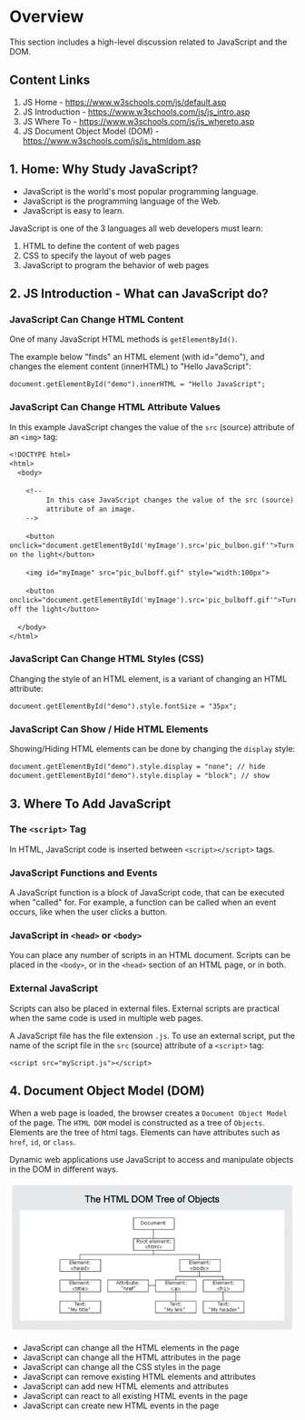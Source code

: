 # Overview

This section includes a high-level discussion related to JavaScript and the DOM.

## Content Links

1. JS Home - https://www.w3schools.com/js/default.asp
2. JS Introduction - https://www.w3schools.com/js/js_intro.asp
3. JS Where To - https://www.w3schools.com/js/js_whereto.asp
4. JS Document Object Model (DOM) - https://www.w3schools.com/js/js_htmldom.asp

## 1. Home: Why Study JavaScript?

- JavaScript is the world's most popular programming language.
- JavaScript is the programming language of the Web.
- JavaScript is easy to learn.

JavaScript is one of the 3 languages all web developers must learn:

1. HTML to define the content of web pages
2. CSS to specify the layout of web pages
3. JavaScript to program the behavior of web pages
    
## 2. JS Introduction - What can JavaScript do?

### JavaScript Can Change HTML Content

One of many JavaScript HTML methods is `getElementById()`.

The example below "finds" an HTML element (with id="demo"), and changes the element content (innerHTML) to "Hello JavaScript":
           
```
document.getElementById("demo").innerHTML = "Hello JavaScript";
```

### JavaScript Can Change HTML Attribute Values

In this example JavaScript changes the value of the `src` (source) attribute of an `<img>` tag:

```
<!DOCTYPE html>
<html>
  <body>

    <!-- 
         In this case JavaScript changes the value of the src (source) 
         attribute of an image.
    -->

    <button onclick="document.getElementById('myImage').src='pic_bulbon.gif'">Turn on the light</button>

    <img id="myImage" src="pic_bulboff.gif" style="width:100px">

    <button onclick="document.getElementById('myImage').src='pic_bulboff.gif'">Turn off the light</button>

  </body>
</html>
```

### JavaScript Can Change HTML Styles (CSS)

Changing the style of an HTML element, is a variant of changing an HTML attribute:
                                  
```
document.getElementById("demo").style.fontSize = "35px";
```

### JavaScript Can Show / Hide HTML Elements

Showing/Hiding HTML elements can be done by changing the `display` style:

```
document.getElementById("demo").style.display = "none"; // hide
document.getElementById("demo").style.display = "block"; // show
```

## 3. Where To Add JavaScript

### The `<script>` Tag

In HTML, JavaScript code is inserted between `<script></script>` tags.

### JavaScript Functions and Events

A JavaScript function is a block of JavaScript code, that can be executed when "called" for. For 
example, a function can be called when an event occurs, like when the user clicks a button.

### JavaScript in `<head>` or `<body>`

You can place any number of scripts in an HTML document. Scripts can be placed in the `<body>`, 
or in the `<head>` section of an HTML page, or in both.

### External JavaScript

Scripts can also be placed in external files. External scripts are practical when the same code 
is used in multiple web pages.

A JavaScript file has the file extension `.js`. To use an external script, put the name of the 
script file in the `src` (source) attribute of a `<script>` tag:

```
<script src="myScript.js"></script>
```

## 4. Document Object Model (DOM)


When a web page is loaded, the browser creates a `Document Object Model` of the page. The `HTML DOM` 
model is constructed as a tree of `Objects`. Elements are the tree of html tags. Elements can have 
attributes such as `href`, `id`, or `class`.

Dynamic web applications use JavaScript to access and manipulate objects in the DOM in different ways.
  
![HTML DOM](images/dom.png)

- JavaScript can change all the HTML elements in the page
- JavaScript can change all the HTML attributes in the page
- JavaScript can change all the CSS styles in the page
- JavaScript can remove existing HTML elements and attributes
- JavaScript can add new HTML elements and attributes
- JavaScript can react to all existing HTML events in the page
- JavaScript can create new HTML events in the page